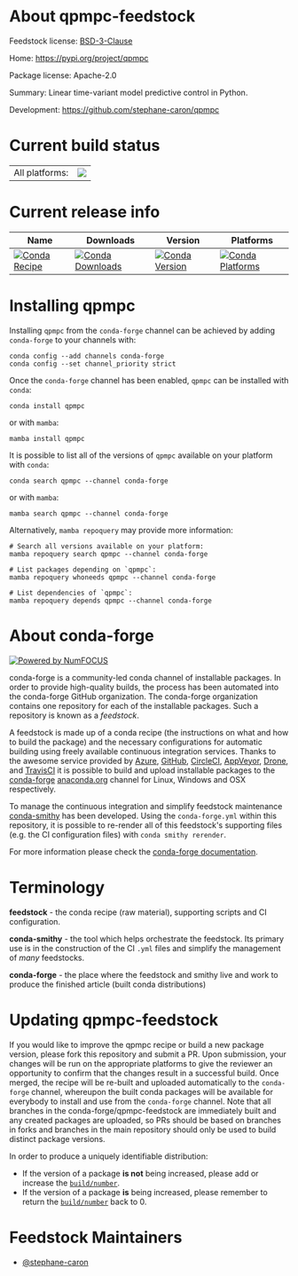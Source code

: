 About qpmpc-feedstock
=====================

Feedstock license: [BSD-3-Clause](https://github.com/conda-forge/qpmpc-feedstock/blob/main/LICENSE.txt)

Home: https://pypi.org/project/qpmpc

Package license: Apache-2.0

Summary: Linear time-variant model predictive control in Python.

Development: https://github.com/stephane-caron/qpmpc

Current build status
====================


<table><tr><td>All platforms:</td>
    <td>
      <a href="https://dev.azure.com/conda-forge/feedstock-builds/_build/latest?definitionId=23119&branchName=main">
        <img src="https://dev.azure.com/conda-forge/feedstock-builds/_apis/build/status/qpmpc-feedstock?branchName=main">
      </a>
    </td>
  </tr>
</table>

Current release info
====================

| Name | Downloads | Version | Platforms |
| --- | --- | --- | --- |
| [![Conda Recipe](https://img.shields.io/badge/recipe-qpmpc-green.svg)](https://anaconda.org/conda-forge/qpmpc) | [![Conda Downloads](https://img.shields.io/conda/dn/conda-forge/qpmpc.svg)](https://anaconda.org/conda-forge/qpmpc) | [![Conda Version](https://img.shields.io/conda/vn/conda-forge/qpmpc.svg)](https://anaconda.org/conda-forge/qpmpc) | [![Conda Platforms](https://img.shields.io/conda/pn/conda-forge/qpmpc.svg)](https://anaconda.org/conda-forge/qpmpc) |

Installing qpmpc
================

Installing `qpmpc` from the `conda-forge` channel can be achieved by adding `conda-forge` to your channels with:

```
conda config --add channels conda-forge
conda config --set channel_priority strict
```

Once the `conda-forge` channel has been enabled, `qpmpc` can be installed with `conda`:

```
conda install qpmpc
```

or with `mamba`:

```
mamba install qpmpc
```

It is possible to list all of the versions of `qpmpc` available on your platform with `conda`:

```
conda search qpmpc --channel conda-forge
```

or with `mamba`:

```
mamba search qpmpc --channel conda-forge
```

Alternatively, `mamba repoquery` may provide more information:

```
# Search all versions available on your platform:
mamba repoquery search qpmpc --channel conda-forge

# List packages depending on `qpmpc`:
mamba repoquery whoneeds qpmpc --channel conda-forge

# List dependencies of `qpmpc`:
mamba repoquery depends qpmpc --channel conda-forge
```


About conda-forge
=================

[![Powered by
NumFOCUS](https://img.shields.io/badge/powered%20by-NumFOCUS-orange.svg?style=flat&colorA=E1523D&colorB=007D8A)](https://numfocus.org)

conda-forge is a community-led conda channel of installable packages.
In order to provide high-quality builds, the process has been automated into the
conda-forge GitHub organization. The conda-forge organization contains one repository
for each of the installable packages. Such a repository is known as a *feedstock*.

A feedstock is made up of a conda recipe (the instructions on what and how to build
the package) and the necessary configurations for automatic building using freely
available continuous integration services. Thanks to the awesome service provided by
[Azure](https://azure.microsoft.com/en-us/services/devops/), [GitHub](https://github.com/),
[CircleCI](https://circleci.com/), [AppVeyor](https://www.appveyor.com/),
[Drone](https://cloud.drone.io/welcome), and [TravisCI](https://travis-ci.com/)
it is possible to build and upload installable packages to the
[conda-forge](https://anaconda.org/conda-forge) [anaconda.org](https://anaconda.org/)
channel for Linux, Windows and OSX respectively.

To manage the continuous integration and simplify feedstock maintenance
[conda-smithy](https://github.com/conda-forge/conda-smithy) has been developed.
Using the ``conda-forge.yml`` within this repository, it is possible to re-render all of
this feedstock's supporting files (e.g. the CI configuration files) with ``conda smithy rerender``.

For more information please check the [conda-forge documentation](https://conda-forge.org/docs/).

Terminology
===========

**feedstock** - the conda recipe (raw material), supporting scripts and CI configuration.

**conda-smithy** - the tool which helps orchestrate the feedstock.
                   Its primary use is in the construction of the CI ``.yml`` files
                   and simplify the management of *many* feedstocks.

**conda-forge** - the place where the feedstock and smithy live and work to
                  produce the finished article (built conda distributions)


Updating qpmpc-feedstock
========================

If you would like to improve the qpmpc recipe or build a new
package version, please fork this repository and submit a PR. Upon submission,
your changes will be run on the appropriate platforms to give the reviewer an
opportunity to confirm that the changes result in a successful build. Once
merged, the recipe will be re-built and uploaded automatically to the
`conda-forge` channel, whereupon the built conda packages will be available for
everybody to install and use from the `conda-forge` channel.
Note that all branches in the conda-forge/qpmpc-feedstock are
immediately built and any created packages are uploaded, so PRs should be based
on branches in forks and branches in the main repository should only be used to
build distinct package versions.

In order to produce a uniquely identifiable distribution:
 * If the version of a package **is not** being increased, please add or increase
   the [``build/number``](https://docs.conda.io/projects/conda-build/en/latest/resources/define-metadata.html#build-number-and-string).
 * If the version of a package **is** being increased, please remember to return
   the [``build/number``](https://docs.conda.io/projects/conda-build/en/latest/resources/define-metadata.html#build-number-and-string)
   back to 0.

Feedstock Maintainers
=====================

* [@stephane-caron](https://github.com/stephane-caron/)


